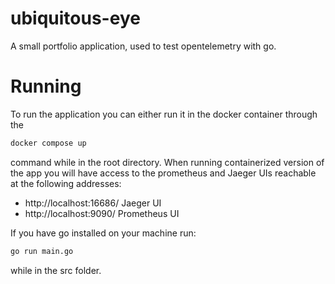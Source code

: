 # ubiquitous-eye

A small portfolio application, used to test opentelemetry with go.

# Running

To run the application you can either run it in the docker container through the 


``` bash
docker compose up 
```

command while in the root directory. When running containerized version of the app you will have access to the prometheus and Jaeger UIs reachable at the following addresses:

- http://localhost:16686/ Jaeger UI
- http://localhost:9090/ Prometheus UI

If you have go installed on your machine run:

``` bash
go run main.go
```

while in the src folder.

